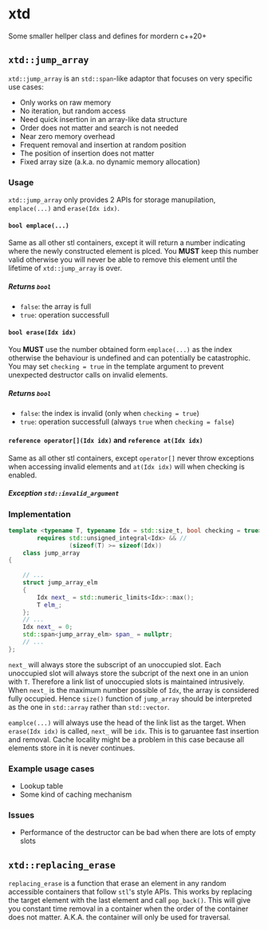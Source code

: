 # xtd
Some smaller hellper class and defines for mordern c++20+

## `xtd::jump_array`
`xtd::jump_array` is an `std::span`-like adaptor that focuses on very specific use cases:
- Only works on raw memory
- No iteration, but random access
- Need quick insertion in an array-like data structure
- Order does not matter and search is not needed
- Near zero memory overhead
- Frequent removal and insertion at random position
- The position of insertion does not matter
- Fixed array size (a.k.a. no dynamic memory allocation)

### Usage
`xtd::jump_array` only provides 2 APIs for storage manupilation, `emplace(...)` and `erase(Idx idx)`. 

#### `bool emplace(...)` 
Same as all other stl containers, except it will return a number indicating where the newly constructed element is plced. You **MUST** keep this number valid otherwise you will never be able to remove this element until the lifetime of `xtd::jump_array` is over.
##### Returns `bool`
- `false`: the array is full
- `true`: operation successfull


#### `bool erase(Idx idx)`
You **MUST** use the number obtained form `emplace(...)` as the index otherwise the behaviour is undefined and can potentially be catastrophic. You may set `checking = true` in the template argument to prevent unexpected destructor calls on invalid elements.
##### Returns `bool`
- `false`: the index is invalid (only when `checking = true`)
- `true`: operation successfull (always `true` when `checking = false`)


#### `reference operator[](Idx idx)` and `reference at(Idx idx)`
Same as all other stl containers, except `operator[]` never throw exceptions when accessing invalid elements and `at(Idx idx)` will when checking is enabled.
##### Exception `std::invalid_argument`

### Implementation
```c++
template <typename T, typename Idx = std::size_t, bool checking = true>
        requires std::unsigned_integral<Idx> && //
                 (sizeof(T) >= sizeof(Idx))
    class jump_array
{
    
    // ...
    struct jump_array_elm
    {
        Idx next_ = std::numeric_limits<Idx>::max();
        T elm_;
    };
    // ...
    Idx next_ = 0;
    std::span<jump_array_elm> span_ = nullptr;
    // ...
};
```
`next_` will always store the subscript of an unoccupied slot. Each unoccupied slot will always store the subcript of the next one in an union with `T`. Therefore a link list of unoccupied slots is maintained intrusively. When `next_` is the maximum number possible of `Idx`, the array is considered fully occupied. Hence `size()` function of `jump_array` should be interpreted as the one in `std::array` rather than `std::vector`.

`eamplce(...)` will always use the head of the link list as the target. When `erase(Idx idx)` is called, `next_` will be `idx`. This is to garuantee fast insertion and removal. Cache locality might be a problem in this case because all elements store in it is never continues. 

### Example usage cases
- Lookup table
- Some kind of caching mechanism

### Issues
- Performance of the destructor can be bad when there are lots of empty slots


## `xtd::replacing_erase`
`replacing_erase` is a function that erase an element in any random accessible containers that follow `stl`'s style APIs. This works by replacing the target element with the last element and call `pop_back()`. This will give you constant time removal in a container when the order of the container does not matter. A.K.A. the container will only be used for traversal.